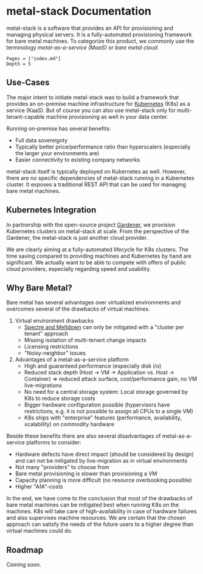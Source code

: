 # metal-stack Documentation

metal-stack is a software that provides an API for provisioning and managing physical servers. It is a fully-automated provisioning framework for bare metal machines. To categorize this product, we commonly use the terminology _metal-as-a-service (MaaS)_ or _bare metal cloud_.

```@contents
Pages = ["index.md"]
Depth = 5
```

## Use-Cases

The major intent to initiate metal-stack was to build a framework that provides an on-premise machine infrastructure for [Kubernetes](https://kubernetes.io/) (K8s) as a service (KaaS). But of course you can also use metal-stack only for multi-tenant-capable machine provisioning as well in your data center.

Running on-premise has several benefits:

- Full data sovereignty
- Typically better price/performance ratio than hyperscalers (especially the larger your environments are)
- Easier connectivity to existing company networks

metal-stack itself is typically deployed on Kubernetes as well. However, there are no specific dependencies of metal-stack running in a Kubernetes cluster. It exposes a traditional REST API that can be used for managing bare metal machines.

## Kubernetes Integration

In partnership with the open-source project [Gardener](https://gardener.cloud/), we provision Kubernetes clusters on metal-stack at scale. From the perspective of the Gardener, the metal-stack is just another cloud provider.

We are clearly aiming at a fully-automated lifecycle for K8s clusters. The time saving compared to providing machines and Kubernetes by hand are significant. We actually want to be able to compete with offers of public cloud providers, especially regarding speed and usability.

## Why Bare Metal?

Bare metal has several advantages over virtualized environments and overcomes several of the drawbacks of virtual machines.

1. Virtual environment drawbacks
   - [Spectre and Meltdown](https://meltdownattack.com/) can only be mitigated with a "cluster per tenant" approach
   - Missing isolation of multi-tenant change impacts
   - Licensing restrictions
   - "Noisy-neighbor" issues
1. Advantages of a metal-as-a-service platform
   - High and guaranteed performance (especially disk i/o)
   - Reduced stack depth (Host -> VM -> Application vs. Host -> Container) => reduced attack surface, cost/performance gain, no VM live-migrations
   - No need for a central storage system: Local storage governed by K8s to reduce storage costs
   - Bigger hardware configuration possible (hypervisors have restrictions, e.g. it is not possible to assign all CPUs to a single VM)
   - K8s ships with "enterprise" features (performance, availability, scalability) on commodity hardware

Beside these benefits there are also several disadvantages of metal-as-a-service platforms to consider:

- Hardware defects have direct impact (should be considered by design) and can not be mitigated by live-migration as in virtual environments
- Not many "providers" to choose from
- Bare metal provisioning is slower than provisioning a VM
- Capacity planning is more difficult (no resource overbooking possible)
- Higher "AfA"-costs

In the end, we have come to the conclusion that most of the drawbacks of bare metal machines can be mitigated best when running K8s on the machines. K8s will take care of high-availability in case of hardware failures and also supervises machine resources. We are certain that the chosen approach can satisfy the needs of the future users to a higher degree than virtual machines could do.

## Roadmap

Coming soon.
